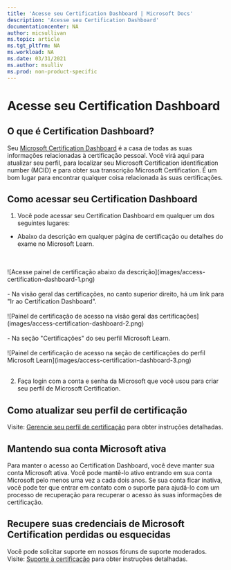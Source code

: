 ```yaml
---
title: 'Acesse seu Certification Dashboard | Microsoft Docs'
description: 'Acesse seu Certification Dashboard' 
documentationcenter: NA 
author: micsullivan
ms.topic: article
ms.tgt_pltfrm: NA
ms.workload: NA
ms.date: 03/31/2021
ms.author: msulliv
ms.prod: non-product-specific
---
```

# Acesse seu Certification Dashboard

## O que é Certification Dashboard? 

Seu [Microsoft Certification Dashboard](https://aka.ms/certdashboard) é a casa de todas as suas informações relacionadas à certificação pessoal. Você virá aqui para atualizar seu perfil, para localizar seu Microsoft Certification identification number (MCID) e para obter sua transcrição Microsoft Certification. É um bom lugar para encontrar qualquer coisa relacionada às suas certificações.

## Como acessar seu Certification Dashboard

1. Você pode acessar seu Certification Dashboard em qualquer um dos seguintes lugares:
 - Abaixo da descrição em qualquer página de certificação ou detalhes do exame no Microsoft Learn.
<br/>
<br/>
![Acesse painel de certificação abaixo da descrição](images/access-certification-dashboard-1.png)
<br/>
<br/>
 - Na visão geral das certificações, no canto superior direito, há um link para "Ir ao Certification Dashboard".
<br/>
<br/>
![Painel de certificação de acesso na visão geral das certificações](images/access-certification-dashboard-2.png)
<br/>
<br/>
 - Na seção "Certificações" do seu perfil Microsoft Learn.
<br/>
<br/>
![Painel de certificação de acesso na seção de certificações do perfil Microsoft Learn](images/access-certification-dashboard-3.png)
<br/>
<br/>

2. Faça login com a conta e senha da Microsoft que você usou para criar seu perfil de Microsoft Certification.

## Como atualizar seu perfil de certificação

Visite: [Gerencie seu perfil de certificação](/learn/certifications/manage-certification-profile) para obter instruções detalhadas.

## Mantendo sua conta Microsoft ativa 

Para manter o acesso ao Certification Dashboard, você deve manter sua conta Microsoft ativa. Você pode mantê-lo ativo entrando em sua conta Microsoft pelo menos uma vez a cada dois anos. Se sua conta ficar inativa, você pode ter que entrar em contato com o suporte para ajudá-lo com um processo de recuperação para recuperar o acesso às suas informações de certificação.

## Recupere suas credenciais de Microsoft Certification perdidas ou esquecidas

Você pode solicitar suporte em nossos fóruns de suporte moderados. Visite: [Suporte à certificação](/learn/certifications/help) para obter instruções detalhadas.